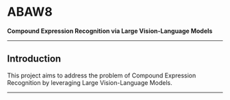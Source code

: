 # ABAW8  
**Compound Expression Recognition via Large Vision-Language Models**

---

## Introduction  
This project aims to address the problem of Compound Expression Recognition by leveraging Large Vision-Language Models.

---
